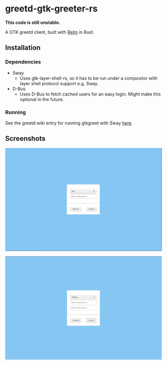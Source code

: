 # greetd-gtk-greeter-rs

**This code is still unstable.**

A GTK greetd client, built with [Relm](https://github.com/antoyo/relm) in Rust.

## Installation

### Dependencies

- Sway
  - Uses gtk-layer-shell-rs, so it has to be run under a compositor with layer shell protocol support e.g. Sway. 
- D-Bus
  - Uses D-Bus to fetch cached users for an easy login. Might make this optional in the future. 

### Running

See the greetd wiki entry for running gtkgreet with Sway [here](https://man.sr.ht/~kennylevinsen/greetd/#using-sway-for-gtkgreet).

## Screenshots

![Screenshot 1](./contrib/screenshot_2021-02-03_1.png)

![Screenshot 2](./contrib/screenshot_2021-02-03_2.png)
